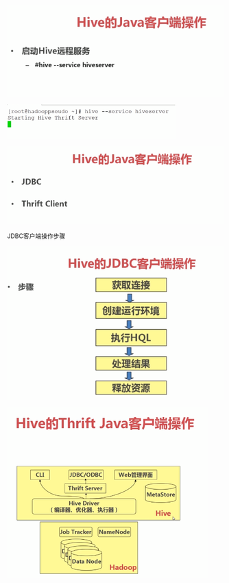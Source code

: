 ![](../md/img/ggzhangxiaochao/1298744-20180625094813534-592436786.png)

![](../md/img/ggzhangxiaochao/1298744-20180625094821908-176932594.png)

![](../md/img/ggzhangxiaochao/1298744-20180625094833272-1341410843.png)

JDBC客户端操作步骤

![](../md/img/ggzhangxiaochao/1298744-20180625094903214-279326552.png)

![](../md/img/ggzhangxiaochao/1298744-20180625095541590-500222575.png)

